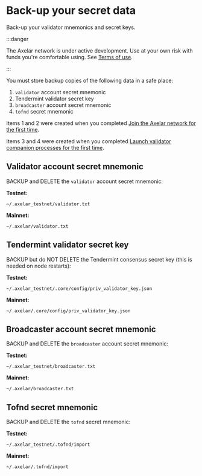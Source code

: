 # Back-up your secret data

Back-up your validator mnemonics and secret keys.

:::danger

The Axelar network is under active development.  Use at your own risk with funds you're comfortable using.  See [Terms of use](/terms-of-use).

:::

You must store backup copies of the following data in a safe place:

1. `validator` account secret mnemonic
2. Tendermint validator secret key
3. `broadcaster` account secret mnemonic
4. `tofnd` secret mnemonic

Items 1 and 2 were created when you completed [Join the Axelar network for the first time](/setup/join.md).

Items 3 and 4 were created when you completed [Launch validator companion processes for the first time](/validator/setup/vald-tofnd.md).

## Validator account secret mnemonic

BACKUP and DELETE the `validator` account secret mnemonic:

**Testnet:**
```
~/.axelar_testnet/validator.txt
```

**Mainnet:**
```
~/.axelar/validator.txt
```

## Tendermint validator secret key

BACKUP but do NOT DELETE the Tendermint consensus secret key (this is needed on node restarts):

**Testnet:**
```
~/.axelar_testnet/.core/config/priv_validator_key.json
```

**Mainnet:**
```
~/.axelar/.core/config/priv_validator_key.json
```

## Broadcaster account secret mnemonic

BACKUP and DELETE the `broadcaster` account secret mnemonic:

**Testnet:**
```
~/.axelar_testnet/broadcaster.txt
```

**Mainnet:**
```
~/.axelar/broadcaster.txt
```

## Tofnd secret mnemonic

BACKUP and DELETE the `tofnd` secret mnemonic:

**Testnet:**
```
~/.axelar_testnet/.tofnd/import
```

**Mainnet:**
```
~/.axelar/.tofnd/import
```
